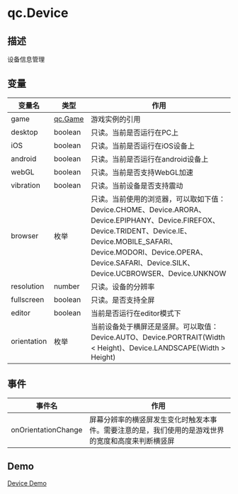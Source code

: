 # qc.Device

## 描述
设备信息管理

## 变量
| 变量名 | 类型  | 作用 |
| ------------- |-------------|-------------|
| game | [qc.Game](../Game/README.md) | 游戏实例的引用 |
| desktop | boolean | 只读。当前是否运行在PC上 |
| iOS | boolean | 只读。当前是否运行在iOS设备上 |
| android | boolean | 只读。当前是否运行在android设备上 |
| webGL | boolean | 只读。当前是否支持WebGL加速 |
| vibration | boolean | 只读。当前设备是否支持震动 |
| browser | 枚举 | 只读。当前使用的浏览器，可以取如下值：Device.CHOME、Device.ARORA、Device.EPIPHANY、Device.FIREFOX、Device.TRIDENT、Device.IE、Device.MOBILE_SAFARI、Device.MODORI、Device.OPERA、Device.SAFARI、Device.SILK、Device.UCBROWSER、Device.UNKNOW |
| resolution | number | 只读。设备的分辨率 |
| fullscreen | boolean | 只读。是否支持全屏 |
| editor | boolean | 当前是否运行在editor模式下 |
| orientation | 枚举 | 当前设备处于横屏还是竖屏。可以取值：Device.AUTO、Device.PORTRAIT(Width < Height)、Device.LANDSCAPE(Width > Height) |

## 事件
| 事件名 | 作用 |
| ------------- |-------------|
| onOrientationChange | 屏幕分辨率的横竖屏发生变化时触发本事件。需要注意的是，我们使用的是游戏世界的宽度和高度来判断横竖屏 |

## Demo
[Device Demo](http://engine.zuoyouxi.com/demo/misc/device/index.html)
